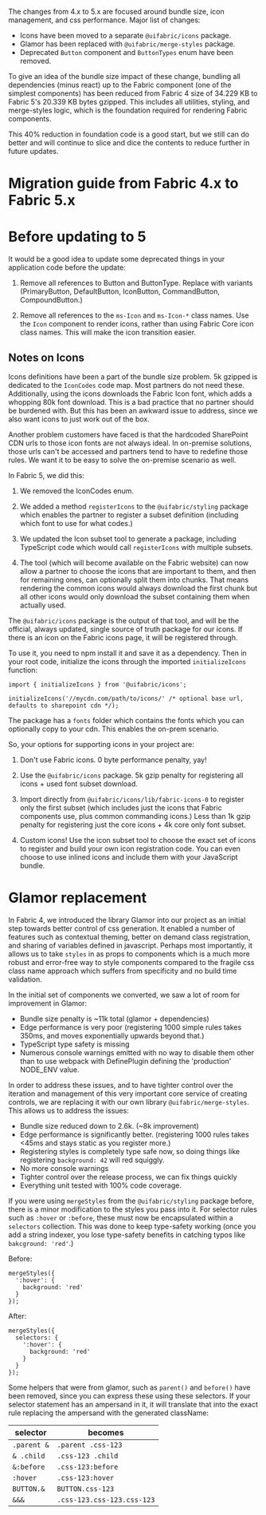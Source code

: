 The changes from 4.x to 5.x are focused around bundle size, icon management, and css performance. Major list of changes:

* Icons have been moved to a separate `@uifabric/icons` package.
* Glamor has been replaced with `@uifabric/merge-styles` package.
* Deprecated `Button` component and `ButtonTypes` enum have been removed.

To give an idea of the bundle size impact of these change, bundling all dependencies (minus react) up to the Fabric component (one of the simplest components) has been reduced from Fabric 4 size of 34.229 KB to Fabric 5's 20.339 KB bytes gzipped. This includes all utilities, styling, and merge-styles logic, which is the foundation required for rendering Fabric components.

This 40% reduction in foundation code is a good start, but we still can do better and will continue to slice and dice the contents to reduce further in future updates.

# Migration guide from Fabric 4.x to Fabric 5.x

# Before updating to 5

It would be a good idea to update some deprecated things in your application code before the update:

1. Remove all references to Button and ButtonType. Replace with variants (PrimaryButton, DefaultButton, IconButton, CommandButton, CompoundButton.)

2. Remove all references to the `ms-Icon` and `ms-Icon-*` class names. Use the `Icon` component to render icons, rather than using Fabric Core icon class names. This will make the icon transition easier.

## Notes on Icons

Icons definitions have been a part of the bundle size problem. 5k gzipped is dedicated to the `IconCodes` code map. Most partners do not need these. Additionally, using the icons downloads the Fabric Icon font, which adds a whopping 80k font download. This is a bad practice that no partner should be burdened with. But this has been an awkward issue to address, since we also want icons to just work out of the box.

Another problem customers have faced is that the hardcoded SharePoint CDN urls to those icon fonts are not always ideal. In on-premise solutions, those urls can't be accessed and partners tend to have to redefine those rules. We want it to be easy to solve the on-premise scenario as well.

In Fabric 5, we did this:

1. We removed the IconCodes enum.

2. We added a method `registerIcons` to the `@uifabric/styling` package which enables the partner to register a subset definition (including which font to use for what codes.)

3. We updated the Icon subset tool to generate a package, including TypeScript code which would call `registerIcons` with multiple subsets.

4. The tool (which will become available on the Fabric website) can now allow a partner to choose the icons that are important to them, and then for remaining ones, can optionally split them into chunks. That means rendering the common icons would always download the first chunk but all other icons would only download the subset containing them when actually used.

The `@uifabric/icons` package is the output of that tool, and will be the official, always updated, single source of truth package for our icons. If there is an icon on the Fabric icons page, it will be registered through.

To use it, you need to npm install it and save it as a dependency. Then in your root code, initialize the icons through the imported `initializeIcons` function:

```tsx
import { initializeIcons } from '@uifabric/icons';

initializeIcons('//mycdn.com/path/to/icons/' /* optional base url, defaults to sharepoint cdn */);
```

The package has a `fonts` folder which contains the fonts which you can optionally copy to your cdn. This enables the on-prem scenario.

So, your options for supporting icons in your project are:

1. Don't use Fabric icons. 0 byte performance penalty, yay!

2. Use the `@uifabric/icons` package. 5k gzip penalty for registering all icons + used font subset download.

3. Import directly from `@uifabric/icons/lib/fabric-icons-0` to register only the first subset (which includes just the icons that Fabric components use, plus common commanding icons.) Less than 1k gzip penalty for registering just the core icons + 4k core only font subset.

4. Custom icons! Use the icon subset tool to choose the exact set of icons to register and build your own icon registration code. You can even choose to use inlined icons and include them with your JavaScript bundle.

# Glamor replacement

In Fabric 4, we introduced the library Glamor into our project as an initial step towards better control of css generation. It enabled a number of features such as contextual theming, better on demand class registration, and sharing of variables defined in javascript. Perhaps most importantly, it allows us to take `styles` in as props to components which is a much more robust and error-free way to style components compared to the fragile css class name approach which suffers from specificity and no build time validation.

In the initial set of components we converted, we saw a lot of room for improvement in Glamor:

* Bundle size penalty is ~11k total (glamor + dependencies)
* Edge performance is very poor (registering 1000 simple rules takes 350ms, and moves exponentially upwards beyond that.)
* TypeScript type safety is missing
* Numerous console warnings emitted with no way to disable them other than to use webpack with DefinePlugin defining the 'production' NODE_ENV value.

In order to address these issues, and to have tighter control over the iteration and management of this very important core service of creating controls, we are replacing it with our own library `@uifabric/merge-styles`. This allows us to address the issues:

* Bundle size reduced down to 2.6k. (~8k improvement)
* Edge performance is significantly better. (registering 1000 rules takes <45ms and stays static as you register more.)
* Registering styles is completely type safe now, so doing things like registering `background: 42` will red squiggly.
* No more console warnings
* Tighter control over the release process, we can fix things quickly
* Everything unit tested with 100% code coverage.

If you were using `mergeStyles` from the `@uifabric/styling` package before, there is a minor modification to the styles you pass into it. For selector rules such as `:hover` or `:before`, these must now be encapsulated within a `selectors` collection. This was done to keep type-safety working (once you add a string indexer, you lose type-safety benefits in catching typos like `bakcground: 'red'`.)

Before:

```tsx
mergeStyles({
  ':hover': {
    background: 'red'
  }
});
```

After:

```tsx
mergeStyles({
  selectors: {
    ':hover': {
      background: 'red'
    }
  }
});
```

Some helpers that were from glamor, such as `parent()` and `before()` have been removed, since you can express these using these selectors. If your selector statement has an ampersand in it, it will translate that into the exact rule replacing the ampersand with the generated className:

|selector|becomes|
|--------|------|
|`.parent &`|`.parent .css-123`|
|`& .child`|`.css-123 .child`|
|`&:before`|`.css-123:before`|
|`:hover`|`.css-123:hover`|
|`BUTTON.&`|`BUTTON.css-123`|
|`&&&`|`.css-123.css-123.css-123`|
